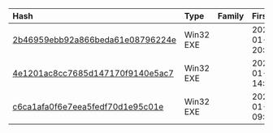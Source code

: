 |Hash|Type|Family|First_Seen|Name|
|:--|:--|:--|:--|:--|
|[2b46959ebb92a866beda61e08796224e](https://www.virustotal.com/gui/file/2b46959ebb92a866beda61e08796224e)|Win32 EXE||2023-01-10 20:10:06| |
|[4e1201ac8cc7685d147170f9140e5ac7](https://www.virustotal.com/gui/file/4e1201ac8cc7685d147170f9140e5ac7)|Win32 EXE||2023-01-09 14:05:03|1e709e87eacf793e27dc5967547616ae343e1b98483dca9b9a17a80b0851923b.sample|
|[c6ca1afa0f6e7eea5fedf70d1e95c01e](https://www.virustotal.com/gui/file/c6ca1afa0f6e7eea5fedf70d1e95c01e)|Win32 EXE||2023-01-09 09:21:10|dd9e75f73eedbed11670013b204a7e273ae373886a61bacfc3ebb49efd6ed04b.sample|
